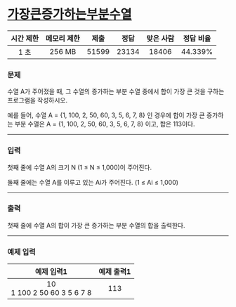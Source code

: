 # [가장큰증가하는부분수열](https://www.acmicpc.net/problem/11055)

<div align = center>

| 시간 제한 | 메모리 제한 | 제출  | 정답  | 맞은 사람 | 정답 비율 |
| :-------: | :---------: | :---: | :---: | :-------: | :-------: |
|   1 초    |   256 MB    | 51599 | 23134 |   18406   |  44.339%  |

</div>

### 문제

수열 A가 주어졌을 때, 그 수열의 증가하는 부분 수열 중에서 합이 가장 큰 것을 구하는 프로그램을 작성하시오.

예를 들어, 수열 A = {1, 100, 2, 50, 60, 3, 5, 6, 7, 8} 인 경우에 합이 가장 큰 증가하는 부분 수열은 A = {1, 100, 2, 50, 60, 3, 5, 6, 7, 8} 이고, 합은 113이다.

---

### 입력

첫째 줄에 수열 A의 크기 N (1 ≤ N ≤ 1,000)이 주어진다.

둘째 줄에는 수열 A를 이루고 있는 Ai가 주어진다. (1 ≤ Ai ≤ 1,000)

---

### 출력

첫째 줄에 수열 A의 합이 가장 큰 증가하는 부분 수열의 합을 출력한다.

---

### 예제 입력

|           예제 입력1           | 예제 출력1 |
| :----------------------------: | :--------: |
| 10<br/>1 100 2 50 60 3 5 6 7 8 |    113     |
